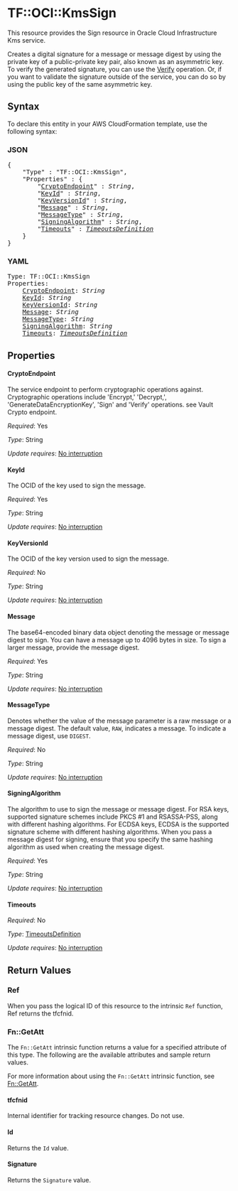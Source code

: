 # TF::OCI::KmsSign

This resource provides the Sign resource in Oracle Cloud Infrastructure Kms service.

Creates a digital signature for a message or message digest by using the private key of a public-private key pair, 
also known as an asymmetric key. To verify the generated signature, you can use the [Verify](https://docs.cloud.oracle.com/iaas/api/#/en/key/latest/VerifiedData/Verify) 
operation. Or, if you want to validate the signature outside of the service, you can do so by using the public key of the same asymmetric key.

## Syntax

To declare this entity in your AWS CloudFormation template, use the following syntax:

### JSON

<pre>
{
    "Type" : "TF::OCI::KmsSign",
    "Properties" : {
        "<a href="#cryptoendpoint" title="CryptoEndpoint">CryptoEndpoint</a>" : <i>String</i>,
        "<a href="#keyid" title="KeyId">KeyId</a>" : <i>String</i>,
        "<a href="#keyversionid" title="KeyVersionId">KeyVersionId</a>" : <i>String</i>,
        "<a href="#message" title="Message">Message</a>" : <i>String</i>,
        "<a href="#messagetype" title="MessageType">MessageType</a>" : <i>String</i>,
        "<a href="#signingalgorithm" title="SigningAlgorithm">SigningAlgorithm</a>" : <i>String</i>,
        "<a href="#timeouts" title="Timeouts">Timeouts</a>" : <i><a href="timeoutsdefinition.md">TimeoutsDefinition</a></i>
    }
}
</pre>

### YAML

<pre>
Type: TF::OCI::KmsSign
Properties:
    <a href="#cryptoendpoint" title="CryptoEndpoint">CryptoEndpoint</a>: <i>String</i>
    <a href="#keyid" title="KeyId">KeyId</a>: <i>String</i>
    <a href="#keyversionid" title="KeyVersionId">KeyVersionId</a>: <i>String</i>
    <a href="#message" title="Message">Message</a>: <i>String</i>
    <a href="#messagetype" title="MessageType">MessageType</a>: <i>String</i>
    <a href="#signingalgorithm" title="SigningAlgorithm">SigningAlgorithm</a>: <i>String</i>
    <a href="#timeouts" title="Timeouts">Timeouts</a>: <i><a href="timeoutsdefinition.md">TimeoutsDefinition</a></i>
</pre>

## Properties

#### CryptoEndpoint

The service endpoint to perform cryptographic operations against. Cryptographic operations include 'Encrypt,' 'Decrypt,', 'GenerateDataEncryptionKey', 'Sign' and 'Verify' operations. see Vault Crypto endpoint.

_Required_: Yes

_Type_: String

_Update requires_: [No interruption](https://docs.aws.amazon.com/AWSCloudFormation/latest/UserGuide/using-cfn-updating-stacks-update-behaviors.html#update-no-interrupt)

#### KeyId

The OCID of the key used to sign the message.

_Required_: Yes

_Type_: String

_Update requires_: [No interruption](https://docs.aws.amazon.com/AWSCloudFormation/latest/UserGuide/using-cfn-updating-stacks-update-behaviors.html#update-no-interrupt)

#### KeyVersionId

The OCID of the key version used to sign the message.

_Required_: No

_Type_: String

_Update requires_: [No interruption](https://docs.aws.amazon.com/AWSCloudFormation/latest/UserGuide/using-cfn-updating-stacks-update-behaviors.html#update-no-interrupt)

#### Message

The base64-encoded binary data object denoting the message or message digest to sign. You can have a message up to 4096 bytes in size. To sign a larger message, provide the message digest.

_Required_: Yes

_Type_: String

_Update requires_: [No interruption](https://docs.aws.amazon.com/AWSCloudFormation/latest/UserGuide/using-cfn-updating-stacks-update-behaviors.html#update-no-interrupt)

#### MessageType

Denotes whether the value of the message parameter is a raw message or a message digest.  The default value, `RAW`, indicates a message. To indicate a message digest, use `DIGEST`.

_Required_: No

_Type_: String

_Update requires_: [No interruption](https://docs.aws.amazon.com/AWSCloudFormation/latest/UserGuide/using-cfn-updating-stacks-update-behaviors.html#update-no-interrupt)

#### SigningAlgorithm

The algorithm to use to sign the message or message digest. For RSA keys, supported signature schemes include PKCS #1 and RSASSA-PSS, along with  different hashing algorithms.  For ECDSA keys, ECDSA is the supported signature scheme with different hashing algorithms. When you pass a message digest for signing, ensure that you specify the same hashing algorithm  as used when creating the message digest.

_Required_: Yes

_Type_: String

_Update requires_: [No interruption](https://docs.aws.amazon.com/AWSCloudFormation/latest/UserGuide/using-cfn-updating-stacks-update-behaviors.html#update-no-interrupt)

#### Timeouts

_Required_: No

_Type_: <a href="timeoutsdefinition.md">TimeoutsDefinition</a>

_Update requires_: [No interruption](https://docs.aws.amazon.com/AWSCloudFormation/latest/UserGuide/using-cfn-updating-stacks-update-behaviors.html#update-no-interrupt)

## Return Values

### Ref

When you pass the logical ID of this resource to the intrinsic `Ref` function, Ref returns the tfcfnid.

### Fn::GetAtt

The `Fn::GetAtt` intrinsic function returns a value for a specified attribute of this type. The following are the available attributes and sample return values.

For more information about using the `Fn::GetAtt` intrinsic function, see [Fn::GetAtt](https://docs.aws.amazon.com/AWSCloudFormation/latest/UserGuide/intrinsic-function-reference-getatt.html).

#### tfcfnid

Internal identifier for tracking resource changes. Do not use.

#### Id

Returns the <code>Id</code> value.

#### Signature

Returns the <code>Signature</code> value.

